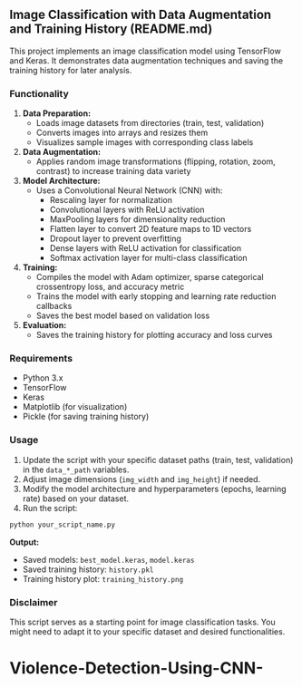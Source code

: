 ## Image Classification with Data Augmentation and Training History (README.md)

This project implements an image classification model using TensorFlow and Keras. It demonstrates data augmentation techniques and saving the training history for later analysis.

### Functionality

1. **Data Preparation:**
    * Loads image datasets from directories (train, test, validation)
    * Converts images into arrays and resizes them
    * Visualizes sample images with corresponding class labels
2. **Data Augmentation:**
    * Applies random image transformations (flipping, rotation, zoom, contrast) to increase training data variety
3. **Model Architecture:**
    * Uses a Convolutional Neural Network (CNN) with:
        * Rescaling layer for normalization
        * Convolutional layers with ReLU activation
        * MaxPooling layers for dimensionality reduction
        * Flatten layer to convert 2D feature maps to 1D vectors
        * Dropout layer to prevent overfitting
        * Dense layers with ReLU activation for classification
        * Softmax activation layer for multi-class classification
4. **Training:**
    * Compiles the model with Adam optimizer, sparse categorical crossentropy loss, and accuracy metric
    * Trains the model with early stopping and learning rate reduction callbacks
    * Saves the best model based on validation loss
5. **Evaluation:**
    * Saves the training history for plotting accuracy and loss curves

### Requirements

* Python 3.x
* TensorFlow
* Keras
* Matplotlib (for visualization)
* Pickle (for saving training history)

### Usage

1. Update the script with your specific dataset paths (train, test, validation) in the `data_*_path` variables.
2. Adjust image dimensions (`img_width` and `img_height`) if needed.
3. Modify the model architecture and hyperparameters (epochs, learning rate) based on your dataset.
4. Run the script:

```bash
python your_script_name.py
```

**Output:**

* Saved models: `best_model.keras`, `model.keras`
* Saved training history: `history.pkl`
* Training history plot: `training_history.png`

### Disclaimer

This script serves as a starting point for image classification tasks. You might need to adapt it to your specific dataset and desired functionalities.
# Violence-Detection-Using-CNN-
